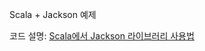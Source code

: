 Scala + Jackson 예제

코드 설명: [Scala에서 Jackson 라이브러리 사용법](http://jason-heo.github.io/programming/2020/11/27/scala-jackson-example.html)

